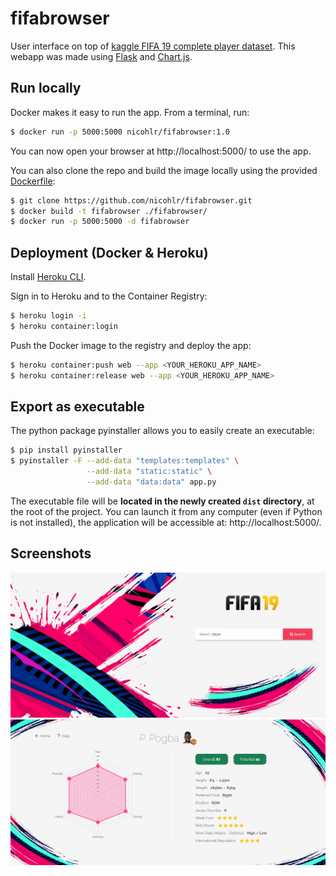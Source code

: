 # fifabrowser

User interface on top of [kaggle FIFA 19 complete player dataset](https://www.kaggle.com/karangadiya/fifa19). This webapp was made using [Flask](http://flask.pocoo.org/docs/1.0/) and [Chart.js](https://www.chartjs.org/). 

## Run locally

Docker makes it easy to run the app. From a terminal, run:

```sh
$ docker run -p 5000:5000 nicohlr/fifabrowser:1.0
```

You can now open your browser at http://localhost:5000/ to use the app.

You can also clone the repo and build the image locally using the provided [Dockerfile](Dockerfile):

```sh
$ git clone https://github.com/nicohlr/fifabrowser.git
$ docker build -t fifabrowser ./fifabrowser/
$ docker run -p 5000:5000 -d fifabrowser
```

## Deployment (Docker & Heroku)

Install [Heroku CLI](https://devcenter.heroku.com/articles/heroku-cli#download-and-install).

Sign in to Heroku and to the Container Registry:

```sh
$ heroku login -i
$ heroku container:login
```

Push the Docker image to the registry and deploy the app:

```sh
$ heroku container:push web --app <YOUR_HEROKU_APP_NAME>
$ heroku container:release web --app <YOUR_HEROKU_APP_NAME>
```

## Export as executable

The python package pyinstaller allows you to easily create an executable:

```sh
$ pip install pyinstaller
$ pyinstaller -F --add-data "templates:templates" \
                 --add-data "static:static" \
                 --add-data "data:data" app.py
```
    
The executable file will be **located in the newly created `dist` directory**, at the root of the project. You can launch it from any computer (even if Python is not installed), the application will be accessible at: http://localhost:5000/.

## Screenshots

<img src="./static/img/screenshots/homepage.PNG">

<img src="./static/img/screenshots/playerpage.PNG">